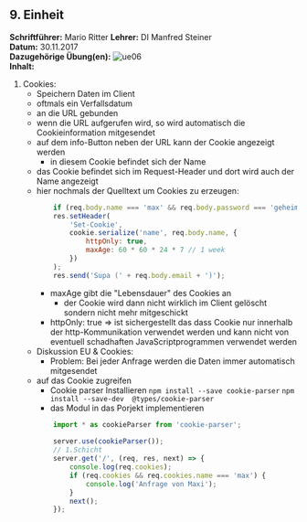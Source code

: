 ## 9. Einheit
**Schriftführer:** Mario Ritter
**Lehrer:** DI Manfred Steiner  
**Datum:** 30.11.2017  
**Dazugehörige Übung(en):** ![ue06](https://github.com/HTLMechatronics/m13-5ahme-fivu/tree/poefam13/projects/ue06)  
**Inhalt:**  
1. Cookies:
    - Speichern Daten im Client
    - oftmals ein Verfallsdatum 
    - an die URL gebunden 
    - wenn die URL aufgerufen wird, so wird automatisch die Cookieinformation mitgesendet
    - auf dem info-Button neben der URL kann der Cookie angezeigt werden
        - in diesem Cookie befindet sich der Name
    - das Cookie befindet sich im Request-Header und dort wird auch der Name angezeigt
    - hier nochmals der Quelltext um Cookies zu erzeugen: 
        ```javascript
            if (req.body.name === 'max' && req.body.password === 'geheim') {
            res.setHeader(
                'Set-Cookie',
                cookie.serialize('name', req.body.name, {
                    httpOnly: true,
                    maxAge: 60 * 60 * 24 * 7 // 1 week
                })
            );
            res.send('Supa (' + req.body.email + ')');
        ```
        - maxAge gibt die "Lebensdauer" des Cookies an
            - der Cookie wird dann nicht wirklich im Client gelöscht sondern nicht mehr mitgeschickt
        - httpOnly: true => ist sichergestellt das dass Cookie nur innerhalb der http-Kommunikation verwendet werden und kann nicht von 
          eventuell schadhaften JavaScriptprogrammen verwendet werden
    - Diskussion EU & Cookies:
        - Problem: Bei jeder Anfrage werden die Daten immer automatisch mitgesendet 
    - auf das Cookie zugreifen 
        - Cookie parser Installieren 
            `npm install --save cookie-parser`
            `npm install --save-dev  @types/cookie-parser`
        - das Modul in das Porjekt implementieren 
        ```javascript
            import * as cookieParser from 'cookie-parser';
            
            server.use(cookieParser());
            // 1.Schicht
            server.get('/', (req, res, next) => {
                console.log(req.cookies);
                if (req.cookies && req.cookies.name === 'max') {
                    console.log('Anfrage von Maxi');
                }
                next();
            });
        ```